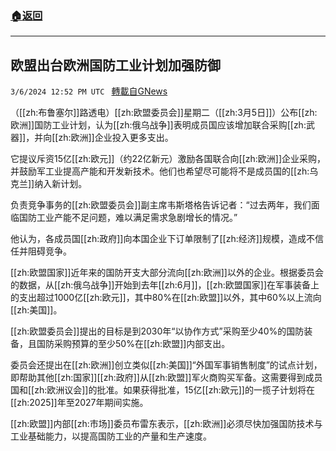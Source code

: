 ###  [:house:返回](README.md)
---


## 欧盟出台欧洲国防工业计划加强防御
`3/6/2024 12:52 PM UTC ` [轉載自GNews](https://gnews.org/articles/2370666)

（[[zh:布鲁塞尔]]路透电）[[zh:欧盟委员会]]星期二（[[zh:3月5日]]）公布[[zh:欧洲]]国防工业计划，认为[[zh:俄乌战争]]表明成员国应该增加联合采购[[zh:武器]]，并向[[zh:欧洲]]企业投入更多支出。

它提议斥资15亿[[zh:欧元]]（约22亿新元）激励各国联合向[[zh:欧洲]]企业采购，并鼓励军工业提高产能和开发新技术。他们也希望尽可能将不是成员国的[[zh:乌克兰]]纳入新计划。

负责竞争事务的[[zh:欧盟委员会]]副主席韦斯塔格告诉记者：“过去两年，我们面临国防工业产能不足问题，难以满足需求急剧增长的情况。”

他认为，各成员国[[zh:政府]]向本国企业下订单限制了[[zh:经济]]规模，造成不信任并阻碍竞争。

[[zh:欧盟国家]]近年来的国防开支大部分流向[[zh:欧洲]]以外的企业。根据委员会的数据，从[[zh:俄乌战争]]开始到去年[[zh:6月]]，[[zh:欧盟国家]]在军事装备上的支出超过1000亿[[zh:欧元]]，其中80%在[[zh:欧盟]]以外，其中60%以上流向[[zh:美国]]。

[[zh:欧盟委员会]]提出的目标是到2030年“以协作方式”采购至少40%的国防装备，且国防采购预算的至少50%在[[zh:欧盟]]内部支出。

委员会还提出在[[zh:欧洲]]创立类似[[zh:美国]]“外国军事销售制度”的试点计划，即帮助其他[[zh:国家]][[zh:政府]]从[[zh:欧盟]]军火商购买军备。这需要得到成员国和[[zh:欧洲议会]]的批准。如果获得批准，15亿[[zh:欧元]]的一揽子计划将在[[zh:2025]]年至2027年期间实施。

[[zh:欧盟]]内部[[zh:市场]]委员布雷东表示，[[zh:欧洲]]必须尽快加强国防技术与工业基础能力，以提高国防工业的产量和生产速度。
